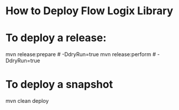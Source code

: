 # How to Deploy Flow Logix Library 

# To deploy a release:
mvn release:prepare # -DdryRun=true
mvn release:perform # -DdryRun=true

# To deploy a snapshot
mvn clean deploy
